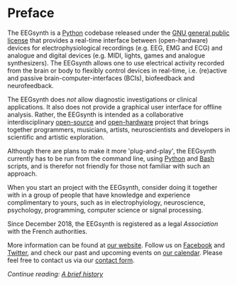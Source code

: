 # Preface

The EEGsynth is a [Python](https://www.python.org/) codebase released under the [GNU general public license](https://en.wikipedia.org/wiki/GNU_General_Public_License) that provides a real-time interface between (open-hardware) devices for electrophysiological recordings (e.g. EEG, EMG and ECG) and analogue and digital devices (e.g. MIDI, lights, games and analogue synthesizers). The EEGsynth allows one to use electrical activity recorded from the brain or body to flexibly control devices in real-time, i.e. (re)active and passive brain-computer-interfaces (BCIs), biofeedback and neurofeedback.

The EEGsynth does _not_ allow diagnostic investigations or clinical applications. It also does not provide a graphical user interface for offline analysis. Rather, the EEGsynth is intended as a collaborative interdisciplinary [open-source](https://opensource.com/open-source-way) and [open-hardware](https://opensource.com/resources/what-open-hardware) project that brings together programmers, musicians, artists, neuroscientists and developers in scientific and artistic exploration.

Although there are plans to make it more 'plug-and-play', the EEGsynth currently has to be run from the command line, using [Python](https://www.python.org/) and [Bash](https://en.wikipedia.org/wiki/Bash_%28Unix_shell%29) scripts, and is therefor not friendly for those not familiar with such an approach.

When you start an project with the EEGsynth, consider doing it together with in a group of people that have knowledge and experience complimentary to yours, such as in electrophyiology, neuroscience, psychology, programming, computer science or signal processing.

Since December 2018, the EEGsynth is registered as a legal _Association_ with the French authorities.

More information can be found at [our website](https://www.eegsynth.org). Follow us on [Facebook](https://www.facebook.com/EEGsynth/) and [Twitter](https://twitter.com/eegsynth), and check our past and upcoming events on [our calendar](http://www.eegsynth.org/?calendar=eegsynth-calendar). Please feel free to contact us via our [contact form](http://www.eegsynth.org/?page_id=233).

_Continue reading: [A brief history](history.md)_
